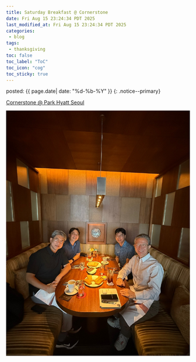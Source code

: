 ```yaml
---
title: Saturday Breakfast @ Cornerstone
date: Fri Aug 15 23:24:34 PDT 2025
last_modified_at: Fri Aug 15 23:24:34 PDT 2025
categories:
 - blog
tags:
 - thanksgiving
toc: false
toc_label: "ToC"
toc_icon: "cog"
toc_sticky: true
---
```


posted: {{ page.date| date: "%d-%b-%Y" }}
{: .notice--primary}

[Cornerstone @ Park Hyatt Seoul](https://maps.app.goo.gl/7sFL69sapwnTrCY78)

<div class="img-container">
<img src="/resource/meetings/2025 08/KakaoTalk_Photo_2025-08-16-15-28-38.jpeg">
</div>

